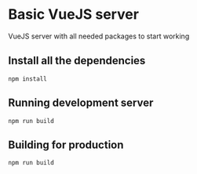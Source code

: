 # Basic VueJS server
VueJS server with all needed packages to start working


## Install all the dependencies
```console
npm install
```

## Running development server
```console
npm run build
```

## Building for production
```console
npm run build
```